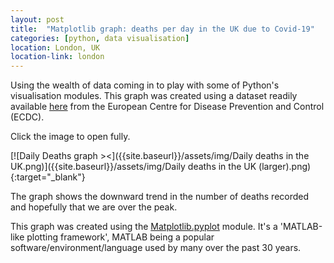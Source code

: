 ```yaml
---
layout: post
title:  "Matplotlib graph: deaths per day in the UK due to Covid-19"
categories: [python, data visualisation]
location: London, UK
location-link: london
---
```


Using the wealth of data coming in to play with some of Python's visualisation modules. This graph was created using a dataset readily available [here](https://www.ecdc.europa.eu/en/publications-data/download-todays-data-geographic-distribution-covid-19-cases-worldwide) from the European Centre for Disease Prevention and Control (ECDC).

Click the image to open fully.

[![Daily Deaths graph ><]({{site.baseurl}}/assets/img/Daily deaths in the UK.png)]({{site.baseurl}}/assets/img/Daily deaths in the UK (larger).png){:target="_blank"}

<!--description-->

The graph shows the downward trend in the number of deaths recorded and hopefully that we are over the peak.

This graph was created using the [Matplotlib.pyplot](https://matplotlib.org/api/pyplot_api.html) module. It's a 'MATLAB-like plotting framework', MATLAB being a popular software/environment/language used by many over the past 30 years.

